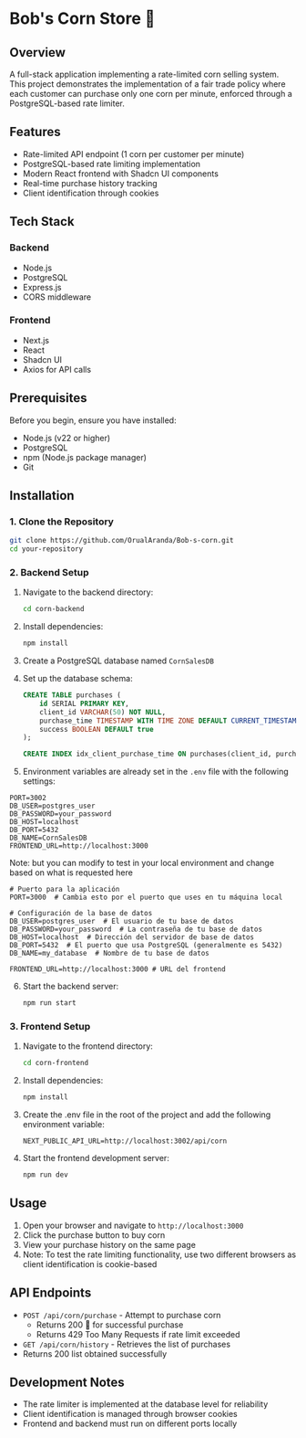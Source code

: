 # Bob's Corn Store 🌽

## Overview

A full-stack application implementing a rate-limited corn selling system. This project demonstrates the implementation of a fair trade policy where each customer can purchase only one corn per minute, enforced through a PostgreSQL-based rate limiter.

## Features

- Rate-limited API endpoint (1 corn per customer per minute)
- PostgreSQL-based rate limiting implementation
- Modern React frontend with Shadcn UI components
- Real-time purchase history tracking
- Client identification through cookies

## Tech Stack

### Backend

- Node.js
- PostgreSQL
- Express.js
- CORS middleware

### Frontend

- Next.js
- React
- Shadcn UI
- Axios for API calls

## Prerequisites

Before you begin, ensure you have installed:

- Node.js (v22 or higher)
- PostgreSQL
- npm (Node.js package manager)
- Git

## Installation

### 1. Clone the Repository

```bash
git clone https://github.com/OrualAranda/Bob-s-corn.git
cd your-repository
```

### 2. Backend Setup

1. Navigate to the backend directory:

   ```bash
   cd corn-backend
   ```

2. Install dependencies:

   ```bash
   npm install
   ```

3. Create a PostgreSQL database named `CornSalesDB`

4. Set up the database schema:

   ```sql
   CREATE TABLE purchases (
       id SERIAL PRIMARY KEY,
       client_id VARCHAR(50) NOT NULL,
       purchase_time TIMESTAMP WITH TIME ZONE DEFAULT CURRENT_TIMESTAMP,
       success BOOLEAN DEFAULT true
   );

   CREATE INDEX idx_client_purchase_time ON purchases(client_id, purchase_time);
   ```

5. Environment variables are already set in the `.env` file with the following settings:
```env
PORT=3002
DB_USER=postgres_user
DB_PASSWORD=your_password
DB_HOST=localhost
DB_PORT=5432
DB_NAME=CornSalesDB
FRONTEND_URL=http://localhost:3000
```

Note: but you can modify to test in your local environment and change based on what is requested here
```
# Puerto para la aplicación
PORT=3000  # Cambia esto por el puerto que uses en tu máquina local

# Configuración de la base de datos
DB_USER=postgres_user  # El usuario de tu base de datos
DB_PASSWORD=your_password  # La contraseña de tu base de datos
DB_HOST=localhost  # Dirección del servidor de base de datos
DB_PORT=5432  # El puerto que usa PostgreSQL (generalmente es 5432)
DB_NAME=my_database  # Nombre de tu base de datos

FRONTEND_URL=http://localhost:3000 # URL del frontend
```

6. Start the backend server:
   ```bash
   npm run start
   ```

### 3. Frontend Setup

1. Navigate to the frontend directory:

   ```bash
   cd corn-frontend
   ```

2. Install dependencies:

   ```bash
   npm install
   ```

3. Create the .env file in the root of the project and add the following environment variable:

   ```env
   NEXT_PUBLIC_API_URL=http://localhost:3002/api/corn
   ```

4. Start the frontend development server:
   ```bash
   npm run dev
   ```

## Usage

1. Open your browser and navigate to `http://localhost:3000`
2. Click the purchase button to buy corn
3. View your purchase history on the same page
4. Note: To test the rate limiting functionality, use two different browsers as client identification is cookie-based

## API Endpoints

- `POST /api/corn/purchase` - Attempt to purchase corn
  - Returns 200 🌽 for successful purchase
  - Returns 429 Too Many Requests if rate limit exceeded
- `GET /api/corn/history` - Retrieves the list of purchases
- Returns 200 list obtained successfully

## Development Notes

- The rate limiter is implemented at the database level for reliability
- Client identification is managed through browser cookies
- Frontend and backend must run on different ports locally
